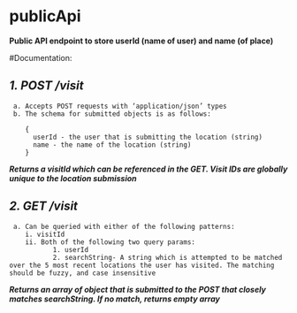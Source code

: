 # publicApi

**Public API endpoint to store userId (name of user) and name (of place)**

#Documentation:

 ## ***1. POST /visit***
     a. Accepts POST requests with ‘application/json’ types
     b. The schema for submitted objects is as follows: 
     
        {
          userId - the user that is submitting the location (string)
          name - the name of the location (string)  
        }
    
  ***Returns a visitId which can be referenced in the GET. Visit IDs are globally unique to the location submission***
  
 ## ***2. GET /visit***
     a. Can be queried with either of the following patterns:
        i. visitId 
        ii. Both of the following two query params: 
               1. userId
               2. searchString- A string which is attempted to be matched over the 5 most recent locations the user has visited. The matching should be fuzzy, and case insensitive
   
   ***Returns an array of object that is submitted to the POST that closely matches searchString. If no match, returns empty array***

